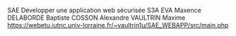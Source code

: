 SAE Développer une application web sécurisée
S3A
EVA Maxence
DELABORDE Baptiste
COSSON Alexandre
VAULTRIN Maxime
https://webetu.iutnc.univ-lorraine.fr/~vaultrin1u/SAE_WEBAPP/src/main.php
